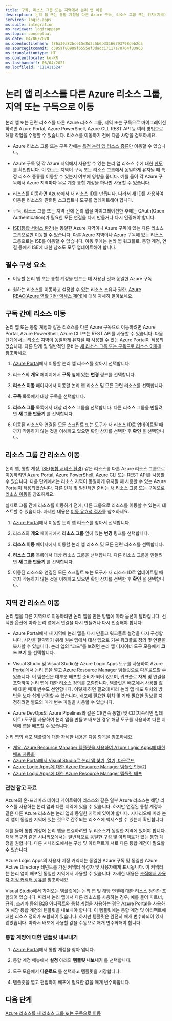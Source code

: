 ```yaml
---
title: 구독, 리소스 그룹 또는 지역에서 논리 앱 이동
description: 논리 앱 또는 통합 계정을 다른 Azure 구독, 리소스 그룹 또는 위치(지역)로 마이그레이션합니다.
services: logic-apps
ms.suite: integration
ms.reviewer: logicappspm
ms.topic: conceptual
ms.date: 04/06/2020
ms.openlocfilehash: f86a30a82bce15e8d2c5b6b33166793798deb2d5
ms.sourcegitcommit: c385af80989f6555ef3dadc17117a78764f83963
ms.translationtype: HT
ms.contentlocale: ko-KR
ms.lasthandoff: 06/04/2021
ms.locfileid: "111411524"
---
```

# <a name="move-logic-app-resources-to-other-azure-resource-groups-regions-or-subscriptions"></a>논리 앱 리소스를 다른 Azure 리소스 그룹, 지역 또는 구독으로 이동

논리 앱 또는 관련 리소스를 다른 Azure 리소스 그룹, 지역 또는 구독으로 마이그레이션하려면 Azure Portal, Azure PowerShell, Azure CLI, REST API 등 여러 방법으로 해당 작업을 수행할 수 있습니다. 리소스를 이동하기 전에 다음 사항을 검토하세요. 

* Azure 리소스 그룹 또는 구독 간에는 [특정 논리 앱 리소스 종류](../azure-resource-manager/management/move-support-resources.md#microsoftlogic)만 이동할 수 있습니다.

* Azure 구독 및 각 Azure 지역에서 사용할 수 있는 논리 앱 리소스 수에 대한 [한도](../logic-apps/logic-apps-limits-and-config.md)를 확인합니다. 이 한도는 지역이 구독 또는 리소스 그룹에서 동일하게 유지될 때 특정 리소스 종류를 이동할 수 있는지 여부에 영향을 줍니다. 예를 들어 각 Azure 구독에서 Azure 지역마다 무료 계층 통합 계정을 하나만 사용할 수 있습니다.

* 리소스를 이동하면 Azure에서 새 리소스 ID를 만듭니다. 따라서 새 ID를 사용하여 이동된 리소스와 관련된 스크립트나 도구를 업데이트해야 합니다.

* 구독, 리소스 그룹 또는 지역 간에 논리 앱을 마이그레이션한 후에는 OAuth(Open Authentication)가 필요한 모든 연결을 다시 만들거나 다시 인증해야 합니다.

* [ISE(통합 서비스 환경)](connect-virtual-network-vnet-isolated-environment-overview.md)는 동일한 Azure 지역이나 Azure 구독에 있는 다른 리소스 그룹으로만 이동할 수 있습니다. 다른 Azure 지역이나 Azure 구독에 있는 리소스 그룹으로는 ISE를 이동할 수 없습니다. 이동 후에는 논리 앱 워크플로, 통합 계정, 연결 등에서 ISE에 대한 참조도 모두 업데이트해야 합니다.

## <a name="prerequisites"></a>필수 구성 요소

* 이동할 논리 앱 또는 통합 계정을 만드는 데 사용된 것과 동일한 Azure 구독

* 원하는 리소스를 이동하고 설정할 수 있는 리소스 소유자 권한. [Azure RBAC(Azure 역할 기반 액세스 제어)](../role-based-access-control/built-in-roles.md#owner)에 대해 자세히 알아보세요.

<a name="move-subscription"></a>

## <a name="move-resources-between-subscriptions"></a>구독 간에 리소스 이동

논리 앱 또는 통합 계정과 같은 리소스를 다른 Azure 구독으로 이동하려면 Azure Portal, Azure PowerShell, Azure CLI 또는 REST API를 사용할 수 있습니다. 다음 단계에서는 리소스 지역이 동일하게 유지될 때 사용할 수 있는 Azure Portal이 적용되었습니다. 다른 단계 및 일반적인 준비는 [새 리소스 그룹 또는 구독으로 리소스 이동](../azure-resource-manager/management/move-resource-group-and-subscription.md)을 참조하세요.

1. [Azure Portal](https://portal.azure.com)에서 이동할 논리 앱 리소스를 찾아서 선택합니다.

1. 리소스의 **개요** 페이지에서 **구독** 옆에 있는 **변경** 링크를 선택합니다.

1. **리소스 이동** 페이지에서 이동할 논리 앱 리소스 및 모든 관련 리소스를 선택합니다.

1. **구독** 목록에서 대상 구독을 선택합니다.

1. **리소스 그룹** 목록에서 대상 리소스 그룹을 선택합니다. 다른 리소스 그룹을 만들려면 **새 그룹 만들기** 를 선택합니다.

1. 이동된 리소스와 연결된 모든 스크립트 또는 도구가 새 리소스 ID로 업데이트될 때까지 작동하지 않는 것을 이해하고 있으면 확인 상자를 선택한 후 **확인** 을 선택합니다.

<a name="move-resource-group"></a>

## <a name="move-resources-between-resource-groups"></a>리소스 그룹 간 리소스 이동

논리 앱, 통합 계정, [ISE(통합 서비스 환경)](connect-virtual-network-vnet-isolated-environment-overview.md) 같은 리소스를 다른 Azure 리소스 그룹으로 이동하려면 Azure Portal, Azure PowerShell, Azure CLI 또는 REST API를 사용할 수 있습니다. 다음 단계에서는 리소스 지역이 동일하게 유지될 때 사용할 수 있는 Azure Portal이 적용되었습니다. 다른 단계 및 일반적인 준비는 [새 리소스 그룹 또는 구독으로 리소스 이동](../azure-resource-manager/management/move-resource-group-and-subscription.md)을 참조하세요.

실제로 그룹 간에 리소스를 이동하기 전에, 다른 그룹으로 리소스를 이동할 수 있는지 테스트할 수 있습니다. 자세한 내용은 [이동 유효성 검사](../azure-resource-manager/management/move-resource-group-and-subscription.md#use-rest-api)를 참조하세요.

1. [Azure Portal](https://portal.azure.com)에서 이동할 논리 앱 리소스를 찾아서 선택합니다.

1. 리소스의 **개요** 페이지에서 **리소스 그룹** 옆에 있는 **변경** 링크를 선택합니다.

1. **리소스 이동** 페이지에서 이동할 논리 앱 리소스 및 모든 관련 리소스를 선택합니다.

1. **리소스 그룹** 목록에서 대상 리소스 그룹을 선택합니다. 다른 리소스 그룹을 만들려면 **새 그룹 만들기** 를 선택합니다.

1. 이동된 리소스와 연결된 모든 스크립트 또는 도구가 새 리소스 ID로 업데이트될 때까지 작동하지 않는 것을 이해하고 있으면 확인 상자를 선택한 후 **확인** 을 선택합니다.

<a name="move-location"></a>

## <a name="move-resources-between-regions"></a>지역 간 리소스 이동

논리 앱을 다른 지역으로 이동하려면 논리 앱을 만든 방법에 따라 옵션이 달라집니다. 선택한 옵션에 따라 논리 앱에서 연결을 다시 만들거나 다시 인증해야 합니다.

* Azure Portal에서 새 지역에 논리 앱을 다시 만들고 워크플로 설정을 다시 구성합니다. 시간을 절약하기 위해 원본 앱에서 대상 앱으로 기본 워크플로 정의 및 연결을 복사할 수 있습니다. 논리 앱의 “코드”를 보려면 논리 앱 디자이너 도구 모음에서 **코드 보기** 를 선택합니다.

* Visual Studio 및 Visual Studio용 Azure Logic Apps 도구를 사용하여 Azure Portal에서 [논리 앱을 열고](../logic-apps/manage-logic-apps-with-visual-studio.md) [Azure Resource Manager 템플릿](../logic-apps/logic-apps-azure-resource-manager-templates-overview.md)으로 다운로드할 수 있습니다. 이 템플릿은 대부분 배포할 준비가 되어 있으며, 워크플로 자체 및 연결을 포함하여 논리 앱에 대한 리소스 정의를 포함합니다. 템플릿은 배포에서 사용할 값에 대한 매개 변수도 선언합니다. 이렇게 하면 필요에 따라 논리 앱 배포 위치와 방법을 보다 쉽게 변경할 수 있습니다. 배포에 필요한 위치 및 기타 필요한 정보를 지정하려면 별도의 매개 변수 파일을 사용할 수 있습니다.

* Azure DevOps의 Azure Pipelines와 같은 CI(연속 통합) 및 CD(지속적인 업데이트) 도구를 사용하여 논리 앱을 만들고 배포한 경우 해당 도구를 사용하여 다른 지역에 앱을 배포할 수 있습니다.

논리 앱의 배포 템플릿에 대한 자세한 내용은 다음 항목을 참조하세요.

* [개요: Azure Resource Manager 템플릿을 사용하여 Azure Logic Apps에 대한 배포 자동화](../logic-apps/logic-apps-azure-resource-manager-templates-overview.md)
* [Azure Portal에서 Visual Studio로 논리 앱 찾기, 열기, 다운로드](../logic-apps/manage-logic-apps-with-visual-studio.md)
* [Azure Logic Apps에 대한 Azure Resource Manager 템플릿 만들기](../logic-apps/logic-apps-create-azure-resource-manager-templates.md)
* [Azure Logic Apps에 대한 Azure Resource Manager 템플릿 배포](../logic-apps/logic-apps-deploy-azure-resource-manager-templates.md)

### <a name="related-resources"></a>관련 참고 자료

Azure의 온-프레미스 데이터 게이트웨이 리소스와 같은 일부 Azure 리소스는 해당 리소스를 사용하는 논리 앱과 다른 지역에 있을 수 있습니다. 하지만 연결된 통합 계정과 같은 다른 Azure 리소스는 논리 앱과 동일한 지역에 있어야 합니다. 시나리오에 따라 논리 앱이 동일한 지역에 있는 것으로 간주되는 리소스에 액세스할 수 있는지 확인합니다.

예를 들어 통합 계정에 논리 앱을 연결하려면 두 리소스가 동일한 지역에 있어야 합니다. 재해 복구와 같은 시나리오에서는 일반적으로 동일한 구성 및 아티팩트가 있는 통합 계정을 원합니다. 다른 시나리오에서는 구성 및 아티팩트가 서로 다른 통합 계정이 필요할 수 있습니다.

Azure Logic Apps의 사용자 지정 커넥터는 동일한 Azure 구독 및 동일한 Azure Active Directory 테넌트를 가진 커넥터 작성자 및 사용자에게 표시됩니다. 이 커넥터는 논리 앱이 배포된 동일한 지역에서 사용할 수 있습니다. 자세한 내용은 [조직에서 사용자 지정 커넥터 공유](/connectors/custom-connectors/share)를 참조하세요.

Visual Studio에서 가져오는 템플릿에는 논리 앱 및 해당 연결에 대한 리소스 정의만 포함되어 있습니다. 따라서 논리 앱에서 다른 리소스를 사용하는 경우, 예를 들어 파트너, 규약, 스키마 등의 B2B 아티팩트와 통합 계정을 사용하는 경우 Azure Portal을 사용하여 해당 통합 계정의 템플릿을 내보내야 합니다. 이 템플릿에는 통합 계정 및 아티팩트에 대한 리소스 정의가 포함되어 있습니다. 하지만 템플릿은 완전히 매개 변수화되어 있지 않았습니다. 따라서 배포에 사용할 값을 수동으로 매개 변수화해야 합니다.

### <a name="export-templates-for-integration-accounts"></a>통합 계정에 대한 템플릿 내보내기

1. [Azure Portal](https://portal.azure.com)에서 통합 계정을 찾아 엽니다.

1. 통합 계정 메뉴에서 **설정** 아래의 **템플릿 내보내기** 를 선택합니다.

1. 도구 모음에서 **다운로드** 를 선택하고 템플릿을 저장합니다.

1. 템플릿을 열고 편집하여 배포에 필요한 값을 매개 변수화합니다.

## <a name="next-steps"></a>다음 단계

[Azure 리소스를 새 리소스 그룹 또는 구독으로 이동](../azure-resource-manager/management/move-resource-group-and-subscription.md)

